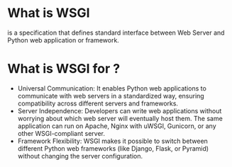 # What is WSGI
is a specification that defines standard interface between Web Server and Python web application or framework.

# What is WSGI for ?
- Universal Communication: It enables Python web applications to communicate with web servers in a standardized way, ensuring compatibility across different servers and frameworks.
- Server Independence: Developers can write web applications without worrying about which web server will eventually host them. The same application can run on Apache, Nginx with uWSGI, Gunicorn, or any other WSGI-compliant server.
- Framework Flexibility: WSGI makes it possible to switch between different Python web frameworks (like Django, Flask, or Pyramid) without changing the server configuration.
